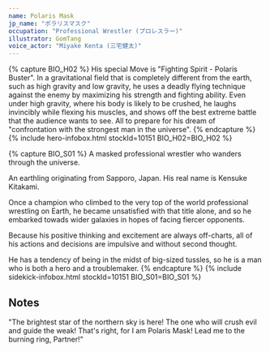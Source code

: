 ```yaml
---
name: Polaris Mask
jp_name: "ポラリスマスク"
occupation: "Professional Wrestler (プロレスラー)"
illustrator: GomTang
voice_actor: "Miyake Kenta (三宅健太)"
---
```

{% capture BIO_H02 %}
His special Move is "Fighting Spirit - Polaris Buster". In a gravitational field that is completely different from the earth, such as high gravity and low gravity, he uses a deadly flying technique against the enemy by maximizing his strength and fighting ability. Even under high gravity, where his body is likely to be crushed, he laughs invincibly while flexing his muscles, and shows off the best extreme battle that the audience wants to see. All to prepare for his dream of "confrontation with the strongest man in the universe".
{% endcapture %}
{% include hero-infobox.html stockId=10151 BIO_H02=BIO_H02 %}

{% capture BIO_S01 %}
A masked professional wrestler who wanders through the universe.

An earthling originating from Sapporo, Japan. His real name is Kensuke Kitakami.

Once a champion who climbed to the very top of the world professional wrestling on Earth, he became unsatisfied with that title alone, and so he embarked towads wider galaxies in hopes of facing fiercer opponents.

Because his positive thinking and excitement are always off-charts, all of his actions and decisions are impulsive and without second thought.

He has a tendency of being in the midst of big-sized tussles, so he is a man who is both a hero and a troublemaker.
{% endcapture %}
{% include sidekick-infobox.html stockId=10151 BIO_S01=BIO_S01 %}

## Notes

"The brightest star of the northern sky is here! The one who will crush evil and guide the weak! That's right, for I am Polaris Mask! Lead me to the burning ring, Partner!"
